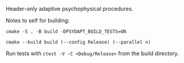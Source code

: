 Header-only adaptive psychophysical procedures.

Notes to self for building:

```
cmake -S . -B build -DPSYDAPT_BUILD_TESTS=ON

cmake --build build (--config Release) (--parallel n)
```

Run tests with `ctest -V -C <Debug/Release>` from the build directory.
